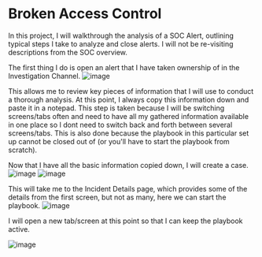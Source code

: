 # Broken Access Control

In this project, I will walkthrough the analysis of a SOC Alert, outlining typical steps I take to analyze and close alerts.
I will not be re-visiting descriptions from the SOC overview.

The first thing I do is open an alert that I have taken ownership of in the Investigation Channel.
![image](https://github.com/user-attachments/assets/ca39d5ad-d183-4d6d-8f45-fd8a32dda9fb)

This allows me to review key pieces of information that I will use to conduct a thorough analysis.
At this point, I always copy this information down and paste it in a notepad. This step is taken because I will be switching screens/tabs often and need to have all my gathered information available in one place so I dont need to switch back and forth between several screens/tabs.
This is also done because the playbook in this particular set up cannot be closed out of (or you'll have to start the playbook from scratch).

Now that I have all the basic information copied down, I will create a case.
![image](https://github.com/user-attachments/assets/bd2f790a-99ca-47cc-bb35-3f197d99d6f9)
![image](https://github.com/user-attachments/assets/3a96e674-bee7-4fa3-8c4d-1a9559bf5ac8)

This will take me to the Incident Details page, which provides some of the details from the first screen, but not as many, here we can start the playbook.
![image](https://github.com/user-attachments/assets/2d0ab8d8-e81b-41dc-aa3b-516cebb80278)

I will open a new tab/screen at this point so that I can keep the playbook active.

![image](https://github.com/user-attachments/assets/06fa99e0-ce5d-402c-8f75-aa291ab543d2)
